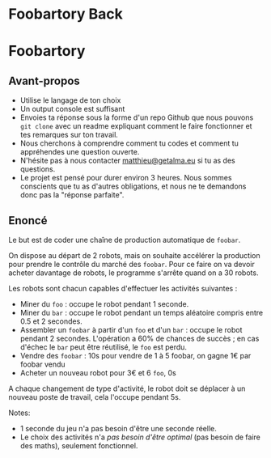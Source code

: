 # Foobartory Back

# Foobartory

## Avant-propos

- Utilise le langage de ton choix
- Un output console est suffisant
- Envoies ta réponse sous la forme d'un repo Github que nous pouvons `git clone` avec un readme expliquant comment le faire fonctionner et tes remarques sur ton travail.
- Nous cherchons à comprendre comment tu codes et comment tu appréhendes une question ouverte.
- N'hésite pas à nous contacter matthieu@getalma.eu si tu as des questions.
- Le projet est pensé pour durer environ 3 heures. Nous sommes conscients que tu as d'autres obligations, et nous ne te demandons donc pas la "réponse parfaite".

## Enoncé

Le but est de coder une chaîne de production automatique de `foobar`.

On dispose au départ de 2 robots, mais on souhaite accélérer la production pour prendre le contrôle du marché des `foobar`. Pour ce faire on va devoir acheter davantage de robots, le programme s'arrête quand on a 30 robots.

Les robots sont chacun capables d'effectuer les activités suivantes :

- Miner du `foo` : occupe le robot pendant 1 seconde.
- Miner du `bar` : occupe le robot pendant un temps aléatoire compris entre 0.5 et 2 secondes.
- Assembler un `foobar` à partir d'un `foo` et d'un `bar` : occupe le robot pendant 2 secondes. L'opération a 60% de chances de succès ; en cas d'échec le `bar` peut être réutilisé, le `foo` est perdu.
- Vendre des `foobar` : 10s pour vendre de 1 à 5 foobar, on gagne 1€ par foobar vendu
- Acheter un nouveau robot pour 3€ et 6 `foo`, 0s

A chaque changement de type d'activité, le robot doit se déplacer à un nouveau poste de travail, cela l'occupe pendant 5s.

Notes:

- 1 seconde du jeu n'a pas besoin d'être une seconde réelle.
- Le choix des activités n'a *pas besoin d'être optimal* (pas besoin de faire des maths), seulement fonctionnel.